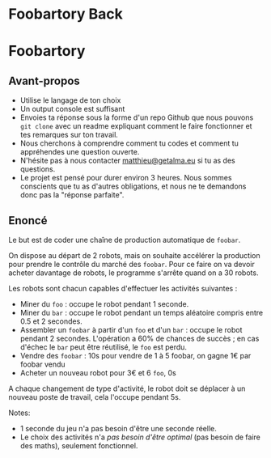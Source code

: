 # Foobartory Back

# Foobartory

## Avant-propos

- Utilise le langage de ton choix
- Un output console est suffisant
- Envoies ta réponse sous la forme d'un repo Github que nous pouvons `git clone` avec un readme expliquant comment le faire fonctionner et tes remarques sur ton travail.
- Nous cherchons à comprendre comment tu codes et comment tu appréhendes une question ouverte.
- N'hésite pas à nous contacter matthieu@getalma.eu si tu as des questions.
- Le projet est pensé pour durer environ 3 heures. Nous sommes conscients que tu as d'autres obligations, et nous ne te demandons donc pas la "réponse parfaite".

## Enoncé

Le but est de coder une chaîne de production automatique de `foobar`.

On dispose au départ de 2 robots, mais on souhaite accélérer la production pour prendre le contrôle du marché des `foobar`. Pour ce faire on va devoir acheter davantage de robots, le programme s'arrête quand on a 30 robots.

Les robots sont chacun capables d'effectuer les activités suivantes :

- Miner du `foo` : occupe le robot pendant 1 seconde.
- Miner du `bar` : occupe le robot pendant un temps aléatoire compris entre 0.5 et 2 secondes.
- Assembler un `foobar` à partir d'un `foo` et d'un `bar` : occupe le robot pendant 2 secondes. L'opération a 60% de chances de succès ; en cas d'échec le `bar` peut être réutilisé, le `foo` est perdu.
- Vendre des `foobar` : 10s pour vendre de 1 à 5 foobar, on gagne 1€ par foobar vendu
- Acheter un nouveau robot pour 3€ et 6 `foo`, 0s

A chaque changement de type d'activité, le robot doit se déplacer à un nouveau poste de travail, cela l'occupe pendant 5s.

Notes:

- 1 seconde du jeu n'a pas besoin d'être une seconde réelle.
- Le choix des activités n'a *pas besoin d'être optimal* (pas besoin de faire des maths), seulement fonctionnel.